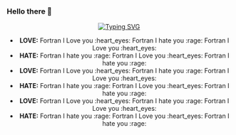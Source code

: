 ### Hello there 👋

<div align="center">
  
[![Typing SVG](https://readme-typing-svg.herokuapp.com?font=Press+Start+2P&size=30&pause=10&color=F7AF85&center=true&vCenter=true&random=false&width=1000&height=60&lines=I+HATE+FORTRAN;I+LOVE+FORTRAN)](https://git.io/typing-svg)


<html>
<body>

<ul class="center-ul">
  <li><b>LOVE:</b> Fortran I Love you :heart_eyes: Fortran I hate you :rage: Fortran I Love you :heart_eyes:</li>
  <li><b>HATE:</b> Fortran I hate you :rage: Fortran I Love you :heart_eyes: Fortran I hate you :rage:</li>
  <li><b>LOVE:</b> Fortran I Love you :heart_eyes: Fortran I hate you :rage: Fortran I Love you :heart_eyes:</li>
  <li><b>HATE:</b> Fortran I hate you :rage: Fortran I Love you :heart_eyes: Fortran I hate you :rage:</li>
  <li><b>LOVE:</b> Fortran I Love you :heart_eyes: Fortran I hate you :rage: Fortran I Love you :heart_eyes:</li>
  <li><b>HATE:</b> Fortran I hate you :rage: Fortran I Love you :heart_eyes: Fortran I hate you :rage:</li>
</ul>

</body>
</html>
